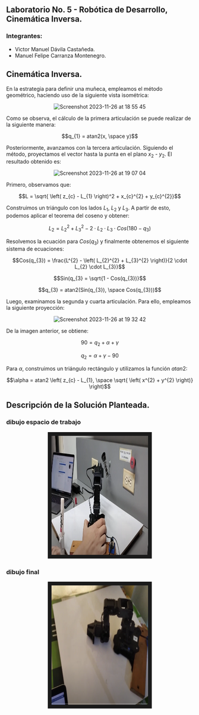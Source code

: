 ## Laboratorio No. 5 - Robótica de Desarrollo, Cinemática Inversa.
### Integrantes: 
- Victor Manuel Dávila Castañeda.
- Manuel Felipe Carranza Montenegro.
  
## Cinemática Inversa.

En la estrategia para definir una muñeca, empleamos el método geométrico, haciendo uso de la siguiente vista isométrica:

<div>
<p style = 'text-align:center;' align="center">
<img width="704" alt="Screenshot 2023-11-26 at 18 55 45" src="https://github.com/victordavila2311/LAB5Robotica_Manuel_Victor/assets/82252851/c4e7eb38-3a63-4a7e-9c90-abce50774851">
</p>
</div>

Como se observa, el cálculo de la primera articulación se puede realizar de la siguiente manera:

$$q_{1} = atan2(x, \space y)$$

Posteriormente, avanzamos con la tercera articulación. Siguiendo el método, proyectamos el vector hasta la punta en el plano $x_{2}$ - $y_{2}$. El resultado obtenido es:

<div>
<p style = 'text-align:center;' align="center">
<img width="405" alt="Screenshot 2023-11-26 at 19 07 04" src="https://github.com/victordavila2311/LAB5Robotica_Manuel_Victor/assets/82252851/013c8e19-ba09-496b-8f7b-94149ebde7d6">
</p>
</div>

Primero, observamos que:

$$L = \sqrt{ \left( z_{c} - L_{1} \right)^2 + x_{c}^{2} + y_{c}^{2}}$$

Construimos un triángulo con los lados $L_{1}$, $L_{2}$ y $L_{3}$. A partir de esto, podemos aplicar el teorema del coseno y obtener:

$$L_{2} = L_{2}^{2} + L_{3}^{2} - 2 \cdot L_{2} \cdot L_{3} \cdot Cos(180 - q_{3})$$

Resolvemos la ecuación para $Cos(q_{3})$ y finalmente obtenemos el siguiente sistema de ecuaciones:

$$Cos(q_{3}) = \frac{L^{2} - \left( L_{2}^{2} + L_{3}^{2} \right)}{2 \cdot L_{2} \cdot L_{3}}$$

$$Sin(q_{3} = \sqrt{1 - Cos(q_{3})}$$

$$q_{3} = atan2(Sin(q_{3}), \space Cos(q_{3}))$$

Luego, examinamos la segunda y cuarta articulación. Para ello, empleamos la siguiente proyección:

<div>
<p style = 'text-align:center;' align="center">
<img width="417" alt="Screenshot 2023-11-26 at 19 32 42" src="https://github.com/victordavila2311/LAB5Robotica_Manuel_Victor/assets/82252851/72c642aa-f832-402f-8293-984e6c130abd">
</p>
</div>

De la imagen anterior, se obtiene:

$$90 = q_{2} + \alpha + \gamma$$ 

$$q_{2} = \alpha + \gamma - 90$$

Para $\alpha$, construimos un triángulo rectángulo y utilizamos la función $atan2$:

$$\alpha = atan2 \left( z_{c} - L_{1}, \space \sqrt{ \left( x^{2} + y^{2} \right)} \right)$$

## Descripción de la Solución Planteada.

### dibujo espacio de trabajo
<div>
<p style = 'text-align:center;' align="center">
<a href="https://www.youtube.com/watch?v=Exu-weSjR9Y" target="_blank"><img src="https://github.com/victordavila2311/LAB5Robotica_Manuel_Victor/blob/main/imagenes%20lab%205/espacio%20trabajo.png" 
alt="IMAGE ALT TEXT HERE" width="260" height="319.5" border="10" /></a>
</p>
</div>

### dibujo final
<div>
<p style = 'text-align:center;' align="center">
<a href="https://youtu.be/Ou4hDWupNw4" target="_blank"><img src="https://github.com/victordavila2311/LAB5Robotica_Manuel_Victor/blob/main/imagenes%20lab%205/escritura%20completa.png" 
alt="IMAGE ALT TEXT HERE" width="260" height="319.5" border="10" /></a>
</p>
</div>
